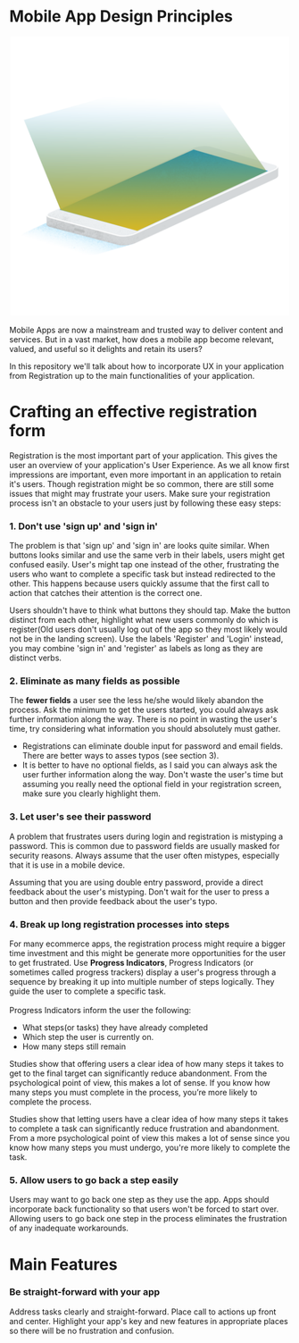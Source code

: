 # Mobile App Design Principles

<div style="text-align: center">
<img src="img/floater.png" width="500">
</div>

Mobile Apps are now a mainstream and trusted way to deliver content and services. But in a vast market, how does a mobile app become relevant, valued, and useful so it delights and retain its users?

In this repository we'll talk about how to incorporate UX in your application from Registration up to the main functionalities of your application.

# Crafting an effective registration form

Registration is the most important part of your application. This gives the user an overview of your application's User Experience. As we all know first impressions are important, even more important in an application to retain it's users.
Though registration might be so common, there are still some issues that might may frustrate your users. Make sure your registration process isn't an obstacle to your users just by following these easy steps:

### 1. Don't use 'sign up' and 'sign in'

The problem is that 'sign up' and 'sign in' are looks quite similar. When buttons looks similar and use the same verb in their labels, users might get confused easily. User's might tap one instead of the other, frustrating the users who want to complete a specific task but instead redirected to the other. This happens because users quickly assume that the first call to action that catches their attention is the correct one.

Users shouldn't have to think what buttons they should tap. Make the button distinct from each other, highlight what new users commonly do which is register(Old users don't usually log out of the app so they most likely would not be in the landing screen). Use the labels 'Register' and 'Login' instead, you may combine 'sign in' and 'register' as labels as long as they are distinct verbs.

### 2. Eliminate as many fields as possible

The **fewer fields** a user see the less he/she would likely abandon the process. Ask the minimum to get the users started, you could always ask further information along the way. There is no point in wasting the user's time, try considering what information you should absolutely must gather.
- Registrations can eliminate double input for password and email fields. There are better ways to asses typos (see section 3).
- It is better to have no optional fields, as I said you can always ask the user further information along the way. Don't waste the user's time but assuming you really need the optional field in your registration screen, make sure you clearly highlight them.

### 3. Let user's see their password

A problem that frustrates users during login and registration is mistyping a password. This is common due to password fields are usually masked for security reasons. Always assume that the user often mistypes, especially that it is use in a mobile device.

Assuming that you are using double entry password, provide a direct feedback about the user's mistyping. Don't wait for the user to press a button and then provide feedback about the user's typo.

### 4. Break up long registration processes into steps

For many ecommerce apps, the registration process might require a bigger time investment and this might be generate more opportunities for the user to get frustrated. Use **Progress Indicators**, Progress Indicators (or sometimes called progress trackers) display a user's progress through a sequence by breaking it up into multiple number of steps logically. They guide the user to complete a specific task. <br/><br/> Progress Indicators inform the user the following:

- What steps(or tasks) they have already completed
- Which step the user is currently on.
- How many steps still remain

Studies show that offering users a clear idea of how many steps it takes to get to the final target can significantly reduce abandonment. From the psychological point of view, this makes a lot of sense. If you know how many steps you must complete in the process, you’re more likely to complete the process.

Studies show that letting users have a clear idea of how many steps it takes to complete a task can significantly reduce frustration and abandonment. From a more psychological point of view this makes a lot of sense since you know how many steps you must undergo, you're more likely to complete the task.

### 5. Allow users to go back a step easily

Users may want to go back one step as they use the app. Apps should incorporate back functionality so that users won't be forced to start over. Allowing users to go back one step in the process eliminates the frustration of any inadequate workarounds.

# Main Features

### Be straight-forward with your app

Address tasks clearly and straight-forward. Place call to actions up front and center. Highlight your app's key and new features in appropriate places so there will be no frustration and confusion.
